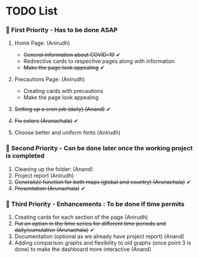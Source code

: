 # TODO List

### 📌 First Priority - Has to be done ASAP 

1. Home Page: (Anirudh)

   - <del>General information about COVID-19</del> ✔
   - Redirective cards to respective pages along with information
   - <del>Make the page look appealing</del> ✔

2. Precautions Page: (Anirudh)

   - Creating cards with precautions
   - Make the page look appealing
   
4. <del>Setting up a cron job (daily) (Anand)</del>  ✔
5. <del>Fix colors (Arunachala)</del> ✔
6. Choose better and uniform fonts (Anirudh) 


### 📌 Second Priority - Can be done later once the working project is completed 

1. Cleaning up the folder: (Anand)
2. Project report (Anirudh) 
2. <del>Generalize function for both maps (global and country) (Arunachala)</del> ✔
3. <del>Presentation (Arunachala)</del> ✔
 

### 📌 Third Priority - Enhancements : To be done if time permits 

1. Creating cards for each section of the page (Anirudh)
4. <del>Put an option in the time series for different time periods and daily/cumulative (Arunachala)</del> ✔
2. Documentation (optional as we already have project report) (Anand)
3. Adding comparison graphs and flexibility to old graphs (once point 3 is done) to make the dashboard more interactive (Anand)

